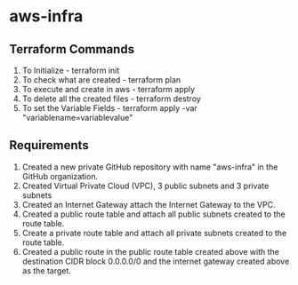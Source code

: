 # aws-infra

## Terraform Commands
1. To Initialize - terraform init
2. To check what are created - terraform plan
3. To execute and create in aws - terraform apply
4. To delete all the created files - terraform destroy
5. To set the Variable Fields - terraform apply -var "variablename=variablevalue"

## Requirements
1. Created a new private GitHub repository with name "aws-infra" in the GitHub organization.
2. Created Virtual Private Cloud (VPC), 3 public subnets and 3 private subnets
3. Created an Internet Gateway attach the Internet Gateway to the VPC.
4. Created a public route table and attach all public subnets created to the route table.
5. Create a private route table and attach all private subnets created to the route table.
6. Created a public route in the public route table created above with the destination CIDR block 0.0.0.0/0 and the internet gateway created above as the target.
